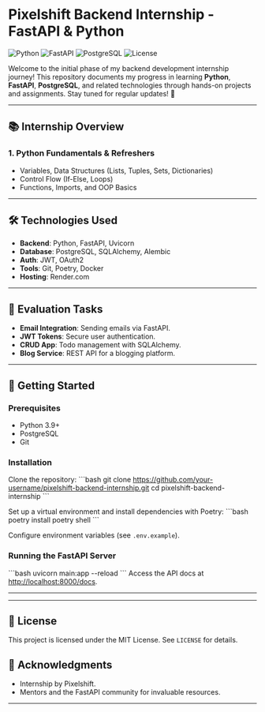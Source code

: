 # Pixelshift Backend Internship - FastAPI & Python

![Python](https://img.shields.io/badge/Python-3.9%2B-blue)
![FastAPI](https://img.shields.io/badge/FastAPI-0.78.0-green)
![PostgreSQL](https://img.shields.io/badge/PostgreSQL-14.0-blueviolet)
![License](https://img.shields.io/badge/License-MIT-yellow)

Welcome to the initial phase of my backend development internship journey! This repository documents my progress in learning **Python**, **FastAPI**, **PostgreSQL**, and related technologies through hands-on projects and assignments. Stay tuned for regular updates! 🚀

---

## 📚 Internship Overview

### 1. **Python Fundamentals & Refreshers**
- Variables, Data Structures (Lists, Tuples, Sets, Dictionaries)
- Control Flow (If-Else, Loops)
- Functions, Imports, and OOP Basics

---

## 🛠️ Technologies Used
- **Backend**: Python, FastAPI, Uvicorn
- **Database**: PostgreSQL, SQLAlchemy, Alembic
- **Auth**: JWT, OAuth2
- **Tools**: Git, Poetry, Docker
- **Hosting**: Render.com

---

## 📜 Evaluation Tasks
- **Email Integration**: Sending emails via FastAPI.
- **JWT Tokens**: Secure user authentication.
- **CRUD App**: Todo management with SQLAlchemy.
- **Blog Service**: REST API for a blogging platform.

---

## 🚀 Getting Started

### Prerequisites
- Python 3.9+
- PostgreSQL
- Git

### Installation
Clone the repository:
\`\`\`bash
git clone https://github.com/your-username/pixelshift-backend-internship.git
cd pixelshift-backend-internship
\`\`\`

Set up a virtual environment and install dependencies with Poetry:
\`\`\`bash
poetry install
poetry shell
\`\`\`

Configure environment variables (see `.env.example`).

### Running the FastAPI Server
\`\`\`bash
uvicorn main:app --reload
\`\`\`
Access the API docs at [http://localhost:8000/docs](http://localhost:8000/docs).

---



---

## 📄 License
This project is licensed under the MIT License. See `LICENSE` for details.

## 🙌 Acknowledgments
- Internship by Pixelshift.
- Mentors and the FastAPI community for invaluable resources.

---
